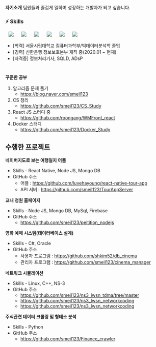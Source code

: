 **자기소개**
팀원들과 즐겁게 일하며 성장하는 개발자가 되고 싶습니다.

<h3> ⚡ Skills </h3>
<div>
<img src="https://img.shields.io/badge/ReactJS-6DB33F?style=flat-square&logo=ReactJS&logoColor=blue" style="height : auto; margin-left : 10px; margin-right : 10px;"/>
<img src="https://img.shields.io/badge/Node.js-339933?style=flat-square&logo=Node.js&logoColor=white"style="height : auto; margin-left : 10px; margin-right : 10px;"/>
<img src="https://img.shields.io/badge/Python-3776AB?style=flat-square&logo=Python&logoColor=white"style="height : auto; margin-left : 10px; margin-right : 10px;"/>
<img src="https://img.shields.io/badge/Oracle-F80000?style=flat-square&logo=Oracle&logoColor=white"style="height : auto; margin-left : 10px; margin-right : 10px;"/>
<img src="https://img.shields.io/badge/MongoDB-47A248?style=flat-square&logo=MongoDB&logoColor=white"style="height : auto; margin-left : 10px; margin-right : 10px;"/>
<img src="https://img.shields.io/badge/Splunk-000000?style=flat-square&logo=Splunk&logoColor=white"style="height : auto; margin-left : 10px; margin-right : 10px;"/>
</div>


* [학력] 서울시립대학교 컴퓨터과학부/빅데이터분석학 졸업
* [경력] 신한은행 정보보호본부 재직 중(2020.01 ~ 현재)
* [자격증] 정보처리기사, SQLD, ADsP
#

**꾸준한 공부**
1. 알고리즘 문제 풀기
	* https://blog.naver.com/smeil123
2. CS 정리
	* https://github.com/smeil123/CS_Study
3. React JS 스터디 중
	* https://github.com/roongang/WMFront_react
4. Docker 스터디
	* https://github.com/smeil123/Docker_Study

## 수행한 프로젝트

**네이버지도로 보는 여행일지 어플**

* Skills  - React Native, Node JS, Mongo DB
* GitHub 주소
	* 어플 : https://github.com/luvehayoung/react-native-tour-app
	* API 서버 : https://github.com/smeil123/TourAppServer


**교내 청원 홈페이지**

* Skills - Node JS, Mongo DB, MySql, Firebase
* GitHub 주소
	* https://github.com/smeil123/peitition_nodejs
 

**영화 예매 시스템(데이터베이스 설계)**

* Skills - C#, Oracle
* GitHub 주소
	* 사용자 프로그램 : https://github.com/shkim52/db_cinema
	* 관리자 프로그램 : https://github.com/smeil123/cinema_manager

**네트워크 시뮬레이션**
* Skills - Linux, C++, NS-3
* GitHub 주소
	* https://github.com/smeil123/ns3_lwsn_tdma/tree/master
	* https://github.com/smeil123/ns3_lwsn_networkcoding
	* https://github.com/smeil123/ns3_lwsn_networkcoding

**주식관련 데이터 크롤링 및 형태소 분석**

* Skills - Python  
* GitHub 주소
	* https://github.com/smeil123/Finance_crawler

